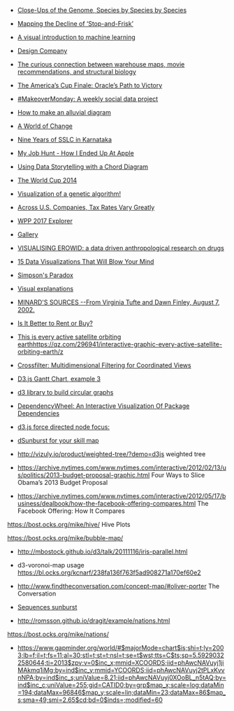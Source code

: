 * [Close-Ups of the Genome, Species by Species by Species](https://archive.nytimes.com/www.nytimes.com/imagepages/2007/01/22/science/20070123_SCI_ILLO.html)
* [Mapping the Decline of ‘Stop-and-Frisk’](https://www.nytimes.com/interactive/2014/09/19/nyregion/stop-and-frisk-map.html)
* [A visual introduction to machine learning](http://www.r2d3.us/visual-intro-to-machine-learning-part-1/)
* [Design Company](http://multithreaded.stitchfix.com/algorithms/)
* [The curious connection between warehouse maps, movie recommendations, and structural biology](http://multithreaded.stitchfix.com/blog/2017/08/31/warehouse-layouts/)
* [The America’s Cup Finale: Oracle’s Path to Victory](http://www.nytimes.com/interactive/2013/09/25/sports/americas-cup-course.html)
* [#MakeoverMonday: A weekly social data project](http://www.makeovermonday.co.uk/)
* [How to make an alluvial diagram](http://rawgraphs.io/learning/how-to-make-an-alluvial-diagram/)
* [A World of Change](http://news-lab-trends-experiment.appspot.com/)
* [Nine Years of SSLC in Karnataka](http://sslc.klp.org.in/)
* [My Job Hunt - How I Ended Up At Apple](http://benjchristensen.com/2010/02/01/my-job-hunt-how-i-ended-up-at-apple/)
* [Using Data Storytelling with a Chord Diagram](https://www.visualcinnamon.com/2014/12/using-data-storytelling-with-chord.html)
* [The World Cup 2014](http://romain.vuillemot.net/projects/worldcup14/?r3C=CIV&r4C=JPN&L52=GRC&W64=COL&L57=AUS)
* [Visualization of a genetic algorithm!](http://karstenahnert.com/gp/)
* [Across U.S. Companies, Tax Rates Vary Greatly](http://www.nytimes.com/interactive/2013/05/25/sunday-review/corporate-taxes.html?mcubz=1)
* [WPP 2017 Explorer](https://rstudio.stat.washington.edu/shiny/wppExplorer/inst/explore/)
* [Gallery](http://rawgraphs.io/gallery_project/test-2/)
* [VISUALISING EROWID: a data driven anthropological research on drugs](https://chemicalyouth.org/visualising-erowid/)
* [15 Data Visualizations That Will Blow Your Mind](https://blog.udacity.com/2015/01/15-data-visualizations-will-blow-mind.html)
* [Simpson's Paradox](http://vudlab.com/simpsons/)
* [Visual explanations](http://setosa.io/#/)
* [MINARD'S SOURCES --From Virginia Tufte and Dawn Finley, August 7, 2002.](https://www.edwardtufte.com/tufte/minard)
* [Is It Better to Rent or Buy?](https://www.nytimes.com/interactive/2014/upshot/buy-rent-calculator.html)
* [This is every active satellite orbiting earthhttps://qz.com/296941/interactive-graphic-every-active-satellite-orbiting-earth/z](https://qz.com/296941/interactive-graphic-every-active-satellite-orbiting-earth/)
* [Crossfilter: Multidimensional Filtering for Coordinated Views](http://square.github.io/crossfilter/)
* [D3.js Gantt Chart, example 3](http://bl.ocks.org/dk8996/5538271)
* [d3 library to build circular graphs](https://github.com/nicgirault/circosjs)

* [DependencyWheel: An Interactive Visualization Of Package Dependencies](http://www.redotheweb.com/DependencyWheel/)
* [d3.js force directed node focus:](http://xliberation.com/googlecharts/d3concept.html)

* [dSunburst for your skill map](http://bl.ocks.org/wizicer/f662a0b04425fc0f7489)


* http://vizuly.io/product/weighted-tree/?demo=d3js weighted tree

* https://archive.nytimes.com/www.nytimes.com/interactive/2012/02/13/us/politics/2013-budget-proposal-graphic.html Four Ways to Slice Obama’s 2013 Budget Proposal

* https://archive.nytimes.com/www.nytimes.com/interactive/2012/05/17/business/dealbook/how-the-facebook-offering-compares.html The Facebook Offering: How It Compares

https://bost.ocks.org/mike/hive/ Hive Plots

https://bost.ocks.org/mike/bubble-map/ 

* http://mbostock.github.io/d3/talk/20111116/iris-parallel.html

* d3-voronoi-map usage https://bl.ocks.org/kcnarf/238fa136f763f5ad908271a170ef60e2

* http://www.findtheconversation.com/concept-map/#oliver-porter The Conversation

* [Sequences sunburst](https://bl.ocks.org/kerryrodden/7090426)


* http://romsson.github.io/dragit/example/nations.html 

https://bost.ocks.org/mike/nations/

* https://www.gapminder.org/world/#$majorMode=chart$is;shi=t;ly=2003;lb=f;il=t;fs=11;al=30;stl=t;st=t;nsl=t;se=t$wst;tts=C$ts;sp=5.59290322580644;ti=2013$zpv;v=0$inc_x;mmid=XCOORDS;iid=phAwcNAVuyj1jiMAkmq1iMg;by=ind$inc_y;mmid=YCOORDS;iid=phAwcNAVuyj2tPLxKvvnNPA;by=ind$inc_s;uniValue=8.21;iid=phAwcNAVuyj0XOoBL_n5tAQ;by=ind$inc_c;uniValue=255;gid=CATID0;by=grp$map_x;scale=log;dataMin=194;dataMax=96846$map_y;scale=lin;dataMin=23;dataMax=86$map_s;sma=49;smi=2.65$cd;bd=0$inds=;modified=60
